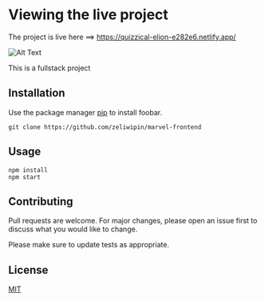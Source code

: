 # Viewing the live project


The project is live here ==> https://quizzical-elion-e282e6.netlify.app/


![Alt Text](https://media.giphy.com/media/4z4jOuyXcXEEhzh0bj/giphy.gif)

This is a fullstack project 



## Installation

Use the package manager [pip](https://pip.pypa.io/en/stable/) to install foobar.

```
git clone https://github.com/zeliwipin/marvel-frontend
```

## Usage

```
npm install
npm start
```

## Contributing
Pull requests are welcome. For major changes, please open an issue first to discuss what you would like to change.

Please make sure to update tests as appropriate.

## License
[MIT](https://choosealicense.com/licenses/mit/)
